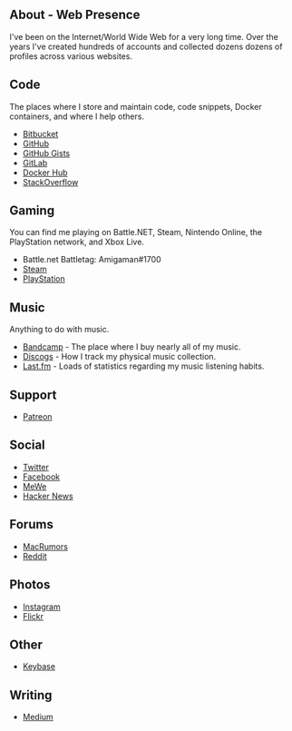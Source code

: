 ## About - Web Presence

I've been on the Internet/World Wide Web for a very long time. Over the years I've created hundreds of accounts and collected dozens dozens of profiles across various websites. 

## Code

The places where I store and maintain code, code snippets, Docker containers, and where I help others.

- [Bitbucket](https://bitbucket.org/pmullins/)
- [GitHub](https://github.com/phmullins)
- [GitHub Gists](https://gist.github.com/phmullins)
- [GitLab](https://gitlab.com/phmullins)
- [Docker Hub](https://hub.docker.com/u/phmullins/)
- [StackOverflow](http://stackoverflow.com/story/phmullins)

## Gaming

You can find me playing on Battle.NET, Steam, Nintendo Online, the PlayStation network, and  Xbox Live.

- Battle.net Battletag: Amigaman#1700
- [Steam](http://steamcommunity.com/id/pmullins)
- [PlayStation](https://my.playstation.com/pmullins1968) 

## Music

Anything to do with music.

- [Bandcamp](https://bandcamp.com/pmullins) - The place where I buy nearly all of my music.
- [Discogs](https://www.discogs.com/user/phmullins) - How I track my physical music collection.
- [Last.fm](https://www.last.fm/user/phmullins) - Loads of statistics regarding my music listening habits.

## Support

- [Patreon](https://www.patreon.com/pmullins) 
    

## Social

- [Twitter](https://twitter.com/phmullins)
- [Facebook](https://www.facebook.com/pmullins)
- [MeWe](mewe.com/i/patrick.mullins2)
- [Hacker News](https://news.ycombinator.com/user?id=pmullins)

## Forums

- [MacRumors](https://forums.macrumors.com/members/amigaman.128951/)
- [Reddit](https://old.reddit.com/user/pmullins11/)

## Photos

- [Instagram](https://www.instagram.com/pmullins/)
- [Flickr](https://www.flickr.com/photos/27834687@N06/)

## Other

- [Keybase](keybase.io/pmullins)

## Writing

- [Medium](https://medium.com/@phmullins)



